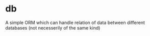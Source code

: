 # db
A simple ORM which can handle relation of data between different databases (not necesserily of the same kind)
